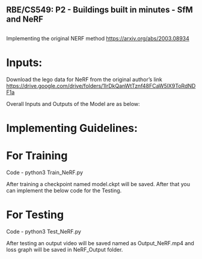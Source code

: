 ## RBE/CS549: P2 - Buildings built in minutes - SfM and NeRF

##


Implementing the original NERF method https://arxiv.org/abs/2003.08934

# Inputs:

Download the lego data for NeRF from the original author’s link https://drive.google.com/drive/folders/1lrDkQanWtTznf48FCaW5lX9ToRdNDF1a


Overall Inputs and Outputs of the Model are as below:




# Implementing Guidelines:

# For Training 

Code - python3 Train_NeRF.py

After training a checkpoint named model.ckpt will be saved. After that you can implement the below code for the Testing.

# For Testing

Code - python3 Test_NeRF.py

After testing an output video will be saved named as Output_NeRF.mp4 and loss graph will be saved in NeRF_Output folder.